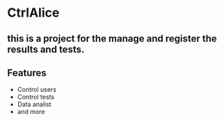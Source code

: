 # CtrlAlice
## this is a project for the manage and register the results and tests.

## Features

- Control users
- Control tests
- Data analist
- and more
